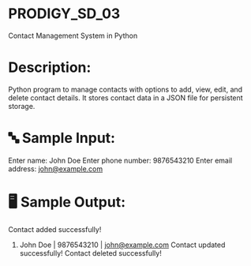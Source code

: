 # PRODIGY_SD_03
Contact Management System in Python

# Description:

Python program to manage contacts with options to add, view, edit, and delete contact details. 
It stores contact data in a JSON file for persistent storage.

# 🔤 Sample Input:

Enter name: John Doe
Enter phone number: 9876543210
Enter email address: john@example.com

# 🖥️ Sample Output:

Contact added successfully!
1. John Doe | 9876543210 | john@example.com
Contact updated successfully!
Contact deleted successfully!

